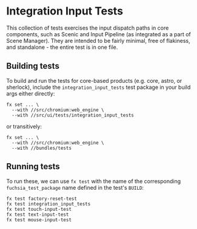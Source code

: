 # Integration Input Tests

This collection of tests exercises the input dispatch paths in core components,
such as Scenic and Input Pipeline (as integrated as a part of Scene Manager).
They are intended to be fairly minimal, free of flakiness, and standalone -
the entire test is in one file.

## Building tests

To build and run the tests for core-based products (e.g. core, astro, or
sherlock), include the `integration_input_tests` test package in your build
args either directly:

<!-- TODO(fxbug.dev/119212): Remove the web_engine lines when resolved. -->

```
fx set ... \
  --with //src/chromium:web_engine \
  --with //src/ui/tests/integration_input_tests
```

or transitively:

```
fx set ... \
  --with //src/chromium:web_engine \
  --with //bundles/tests
```

## Running tests

To run these, we can use `fx test` with the name of the corresponding
`fuchsia_test_package` name defined in the test's `BUILD`:

```shell
fx test factory-reset-test
fx test integration_input_tests
fx test touch-input-test
fx test text-input-test
fx test mouse-input-test
```

